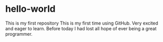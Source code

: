 # hello-world
This is my first repository
This is my first time using GitHub. Very excited and eager to learn.
Before today I had lost all hope of ever being a great programmer.
